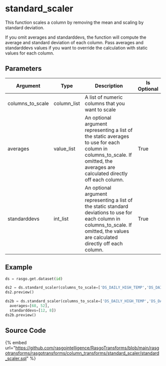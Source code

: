 

# standard_scaler

This function scales a column by removing the mean and scaling by standard deviation.

If you omit averages and standarddevs, the function will compute the average and standard deviation of each column. Pass averages and standarddevs values if you want to override the calculation with static values for each column.


## Parameters

|     Argument     |    Type     |                                                                                      Description                                                                                       | Is Optional |
| ---------------- | ----------- | -------------------------------------------------------------------------------------------------------------------------------------------------------------------------------------- | ----------- |
| columns_to_scale | column_list | A list of numeric columns that you want to scale                                                                                                                                       |             |
| averages         | value_list  | An optional argument representing a list of the static averages to use for each column in columns_to_scale. If omitted, the averages are calculated directly off each column.          | True        |
| standarddevs     | int_list    | An optional argument representing a list of the static standard deviations to use for each column in columns_to_scale. If omitted, the values are calculated directly off each column. | True        |


## Example

```python
ds = rasgo.get.dataset(id)

ds2 = ds.standard_scaler(columns_to_scale=['DS_DAILY_HIGH_TEMP','DS_DAILY_LOW_TEMP'])
ds2.preview()

ds2b = ds.standard_scaler(columns_to_scale=['DS_DAILY_HIGH_TEMP','DS_DAILY_LOW_TEMP'],
  averages=[68, 52],
  standarddevs=[12, 8])
ds2b.preview()

```

## Source Code

{% embed url="https://github.com/rasgointelligence/RasgoTransforms/blob/main/rasgotransforms/rasgotransforms/column_transforms/standard_scaler/standard_scaler.sql" %}

